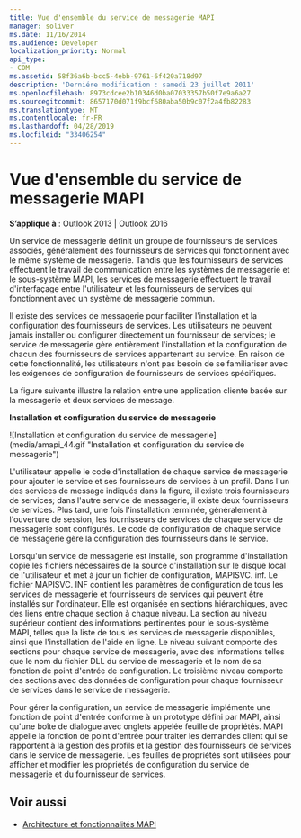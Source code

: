 ```yaml
---
title: Vue d'ensemble du service de messagerie MAPI
manager: soliver
ms.date: 11/16/2014
ms.audience: Developer
localization_priority: Normal
api_type:
- COM
ms.assetid: 58f36a6b-bcc5-4ebb-9761-6f420a718d97
description: 'Derniére modification : samedi 23 juillet 2011'
ms.openlocfilehash: 8973cdcee2b10346d0ba07033357b50f7e9a6a27
ms.sourcegitcommit: 8657170d071f9bcf680aba50b9c07f2a4fb82283
ms.translationtype: MT
ms.contentlocale: fr-FR
ms.lasthandoff: 04/28/2019
ms.locfileid: "33406254"
---
```

# <a name="mapi-message-service-overview"></a>Vue d'ensemble du service de messagerie MAPI
  
**S’applique à** : Outlook 2013 | Outlook 2016 
  
Un service de messagerie définit un groupe de fournisseurs de services associés, généralement des fournisseurs de services qui fonctionnent avec le même système de messagerie. Tandis que les fournisseurs de services effectuent le travail de communication entre les systèmes de messagerie et le sous-système MAPI, les services de messagerie effectuent le travail d'interfaçage entre l'utilisateur et les fournisseurs de services qui fonctionnent avec un système de messagerie commun.  
  
Il existe des services de messagerie pour faciliter l'installation et la configuration des fournisseurs de services. Les utilisateurs ne peuvent jamais installer ou configurer directement un fournisseur de services; le service de messagerie gère entièrement l'installation et la configuration de chacun des fournisseurs de services appartenant au service. En raison de cette fonctionnalité, les utilisateurs n'ont pas besoin de se familiariser avec les exigences de configuration de fournisseurs de services spécifiques. 
  
La figure suivante illustre la relation entre une application cliente basée sur la messagerie et deux services de message.
  
**Installation et configuration du service de messagerie**
  
![Installation et configuration du service de messagerie] (media/amapi_44.gif "Installation et configuration du service de messagerie")
  
L'utilisateur appelle le code d'installation de chaque service de messagerie pour ajouter le service et ses fournisseurs de services à un profil. Dans l'un des services de message indiqués dans la figure, il existe trois fournisseurs de services; dans l'autre service de messagerie, il existe deux fournisseurs de services. Plus tard, une fois l'installation terminée, généralement à l'ouverture de session, les fournisseurs de services de chaque service de messagerie sont configurés. Le code de configuration de chaque service de messagerie gère la configuration des fournisseurs dans le service.
  
Lorsqu'un service de messagerie est installé, son programme d'installation copie les fichiers nécessaires de la source d'installation sur le disque local de l'utilisateur et met à jour un fichier de configuration, MAPISVC. inf. Le fichier MAPISVC. INF contient les paramètres de configuration de tous les services de messagerie et fournisseurs de services qui peuvent être installés sur l'ordinateur. Elle est organisée en sections hiérarchiques, avec des liens entre chaque section à chaque niveau. La section au niveau supérieur contient des informations pertinentes pour le sous-système MAPI, telles que la liste de tous les services de messagerie disponibles, ainsi que l'installation de l'aide en ligne. Le niveau suivant comporte des sections pour chaque service de messagerie, avec des informations telles que le nom du fichier DLL du service de messagerie et le nom de sa fonction de point d'entrée de configuration. Le troisième niveau comporte des sections avec des données de configuration pour chaque fournisseur de services dans le service de messagerie. 
  
Pour gérer la configuration, un service de messagerie implémente une fonction de point d'entrée conforme à un prototype défini par MAPI, ainsi qu'une boîte de dialogue avec onglets appelée feuille de propriétés. MAPI appelle la fonction de point d'entrée pour traiter les demandes client qui se rapportent à la gestion des profils et la gestion des fournisseurs de services dans le service de messagerie. Les feuilles de propriétés sont utilisées pour afficher et modifier les propriétés de configuration du service de messagerie et du fournisseur de services. 
  
## <a name="see-also"></a>Voir aussi

- [Architecture et fonctionnalités MAPI](mapi-features-and-architecture.md)

